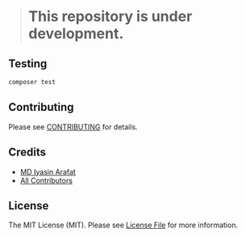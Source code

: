 > # This repository is under development.

## Testing

```bash
composer test
```

## Contributing

Please see [CONTRIBUTING](.github/CONTRIBUTING.md) for details.

## Credits
- [MD Iyasin Arafat](https://github.com/iarafat)
- [All Contributors](../../contributors)

## License

The MIT License (MIT). Please see [License File](LICENSE.md) for more information.
